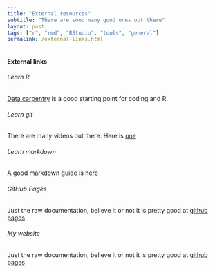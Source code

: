 ```yaml
---
title: "External resources"
subtitle: "There are sooo many good ones out there"
layout: post
tags: ["r", "rmd", "RStudio", "tools", "general"]
permalink: /external-links.html
---
```


<h4>External links</h4> 

###### *Learn R*

[Data carpentry]("https://datacarpentry.org/") is a good starting point for coding and R.

###### *Learn git*

There are many videos out there. Here is [one]("https://www.youtube.com/watch?v=HVsySz-h9)

###### *Learn markdown*

A good markdown guide is [here]("http://www.markdowntutorial.com/")

###### *GitHub Pages*
Just the raw documentation, believe it or not it is pretty good  at [github pages]("https://pages.github.com/")

###### *My website*
Just the raw documentation, believe it or not it is pretty good at [github pages]("https://www.ssnhub.com/")